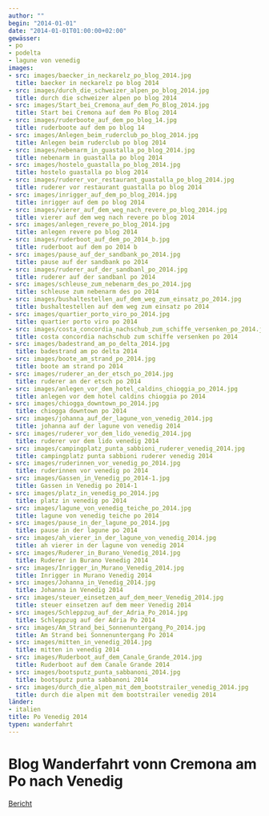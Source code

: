 ```yaml
---
author: ""
begin: "2014-01-01"
date: "2014-01-01T01:00:00+02:00"
gewässer:
- po
- podelta
- lagune von venedig
images:
- src: images/baecker_in_neckarelz_po_blog_2014.jpg
  title: baecker in neckarelz po blog 2014
- src: images/durch_die_schweizer_alpen_po_blog_2014.jpg
  title: durch die schweizer alpen po blog 2014
- src: images/Start_bei_Cremona_auf_dem_Po_Blog_2014.jpg
  title: Start bei Cremona auf dem Po Blog 2014
- src: images/ruderboote_auf_dem_po_blog_14.jpg
  title: ruderboote auf dem po blog 14
- src: images/Anlegen_beim_ruderclub_po_blog_2014.jpg
  title: Anlegen beim ruderclub po blog 2014
- src: images/nebenarm_in_guastalla_po_blog_2014.jpg
  title: nebenarm in guastalla po blog 2014
- src: images/hostelo_guastalla_po_blog_2014.jpg
  title: hostelo guastalla po blog 2014
- src: images/ruderer_vor_restaurant_guastalla_po_blog_2014.jpg
  title: ruderer vor restaurant guastalla po blog 2014
- src: images/inrigger_auf_dem_po_blog_2014.jpg
  title: inrigger auf dem po blog 2014
- src: images/vierer_auf_dem_weg_nach_revere_po_blog_2014.jpg
  title: vierer auf dem weg nach revere po blog 2014
- src: images/anlegen_revere_po_blog_2014.jpg
  title: anlegen revere po blog 2014
- src: images/ruderboot_auf_dem_po_2014_b.jpg
  title: ruderboot auf dem po 2014 b
- src: images/pause_auf_der_sandbank_po_2014.jpg
  title: pause auf der sandbank po 2014
- src: images/ruderer_auf_der_sandbanl_po_2014.jpg
  title: ruderer auf der sandbanl po 2014
- src: images/schleuse_zum_nebenarm_des_po_2014.jpg
  title: schleuse zum nebenarm des po 2014
- src: images/bushaltestellen_auf_dem_weg_zum_einsatz_po_2014.jpg
  title: bushaltestellen auf dem weg zum einsatz po 2014
- src: images/quartier_porto_viro_po_2014.jpg
  title: quartier porto viro po 2014
- src: images/costa_concordia_nachschub_zum_schiffe_versenken_po_2014.jpg
  title: costa concordia nachschub zum schiffe versenken po 2014
- src: images/badestrand_am_po_delta_2014.jpg
  title: badestrand am po delta 2014
- src: images/boote_am_strand_po_2014.jpg
  title: boote am strand po 2014
- src: images/ruderer_an_der_etsch_po_2014.jpg
  title: ruderer an der etsch po 2014
- src: images/anlegen_vor_dem_hotel_caldins_chioggia_po_2014.jpg
  title: anlegen vor dem hotel caldins chioggia po 2014
- src: images/chiogga_downtown_po_2014.jpg
  title: chiogga downtown po 2014
- src: images/johanna_auf_der_lagune_von_venedig_2014.jpg
  title: johanna auf der lagune von venedig 2014
- src: images/ruderer_vor_dem_lido_venedig_2014.jpg
  title: ruderer vor dem lido venedig 2014
- src: images/campingplatz_punta_sabbioni_ruderer_venedig_2014.jpg
  title: campingplatz punta sabbioni ruderer venedig 2014
- src: images/ruderinnen_vor_venedig_po_2014.jpg
  title: ruderinnen vor venedig po 2014
- src: images/Gassen_in_Venedig_po_2014-1.jpg
  title: Gassen in Venedig po 2014-1
- src: images/platz_in_venedig_po_2014.jpg
  title: platz in venedig po 2014
- src: images/lagune_von_venedig_teiche_po_2014.jpg
  title: lagune von venedig teiche po 2014
- src: images/pause_in_der_lagune_po_2014.jpg
  title: pause in der lagune po 2014
- src: images/ah_vierer_in_der_lagune_von_venedig_2014.jpg
  title: ah vierer in der lagune von venedig 2014
- src: images/Ruderer_in_Burano_Venedig_2014.jpg
  title: Ruderer in Burano Venedig 2014
- src: images/Inrigger_in_Murano_Venedig_2014.jpg
  title: Inrigger in Murano Venedig 2014
- src: images/Johanna_in_Venedig_2014.jpg
  title: Johanna in Venedig 2014
- src: images/steuer_einsetzen_auf_dem_meer_Venedig_2014.jpg
  title: steuer einsetzen auf dem meer Venedig 2014
- src: images/Schleppzug_auf_der_Adria_Po_2014.jpg
  title: Schleppzug auf der Adria Po 2014
- src: images/Am_Strand_bei_Sonnenuntergang_Po_2014.jpg
  title: Am Strand bei Sonnenuntergang Po 2014
- src: images/mitten_in_venedig_2014.jpg
  title: mitten in venedig 2014
- src: images/Ruderboot_auf_dem_Canale_Grande_2014.jpg
  title: Ruderboot auf dem Canale Grande 2014
- src: images/bootsputz_punta_sabbanoni_2014.jpg
  title: bootsputz punta sabbanoni 2014
- src: images/durch_die_alpen_mit_dem_bootstrailer_venedig_2014.jpg
  title: durch die alpen mit dem bootstrailer venedig 2014
länder: 
- italien
title: Po Venedig 2014
typen: wanderfahrt
---
```



# Blog Wanderfahrt vonn Cremona am Po nach Venedig


[Bericht](/berichte/2014/po_venedig_2014)
